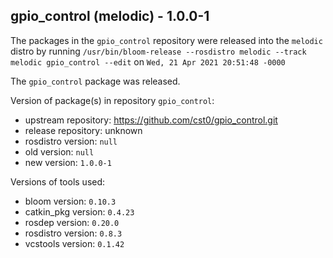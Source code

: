 ## gpio_control (melodic) - 1.0.0-1

The packages in the `gpio_control` repository were released into the `melodic` distro by running `/usr/bin/bloom-release --rosdistro melodic --track melodic gpio_control --edit` on `Wed, 21 Apr 2021 20:51:48 -0000`

The `gpio_control` package was released.

Version of package(s) in repository `gpio_control`:

- upstream repository: https://github.com/cst0/gpio_control.git
- release repository: unknown
- rosdistro version: `null`
- old version: `null`
- new version: `1.0.0-1`

Versions of tools used:

- bloom version: `0.10.3`
- catkin_pkg version: `0.4.23`
- rosdep version: `0.20.0`
- rosdistro version: `0.8.3`
- vcstools version: `0.1.42`


